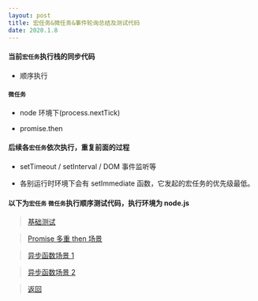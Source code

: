 ```yaml
---
layout: post
title: 宏任务&微任务&事件轮询总结及测试代码
date: 2020.1.8
---
```


#### 当前`宏任务`执行栈的同步代码

- 顺序执行

#### `微任务`

- node 环境下(process.nextTick)

- promise.then

#### 后续各`宏任务`依次执行，重复前面的过程

- setTimeout / setInterval / DOM 事件监听等

- 各别运行时环境下会有 setImmediate 函数，它发起的宏任务的优先级最低。

#### 以下为`宏任务` `微任务`执行顺序测试代码，执行环境为 node.js

> [基础测试](https://github.com/TeddyDuan/ted-js/blob/master/_3pro/_4promise/_2macroMicroTest.js)

> [Promise 多重 then 场景](https://github.com/TeddyDuan/ted-js/blob/master/_3pro/_4promise/_3macroMicroTest2.js)

> [异步函数场景 1](https://github.com/TeddyDuan/ted-js/blob/master/_3pro/_5async/_0macroMicroTest.js)

> [异步函数场景 2](https://github.com/TeddyDuan/ted-js/blob/master/_3pro/_5async/_1macroMicroTest.js)

> [返回]({{site.baseurl}}/事件轮询)
